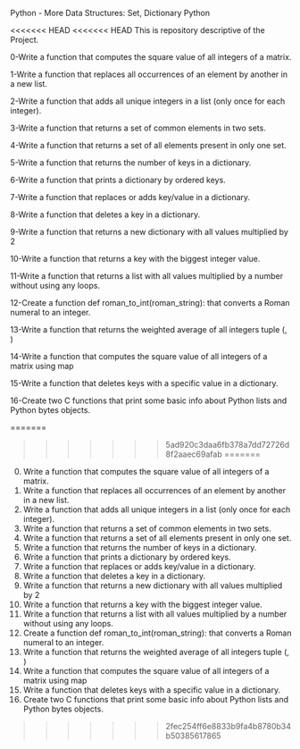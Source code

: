 Python - More Data Structures: Set, Dictionary Python

<<<<<<< HEAD
<<<<<<< HEAD
This is repository descriptive of the Project.

0-Write a function that computes the square value of all integers of a matrix.

1-Write a function that replaces all occurrences of an element by another in a new list.

2-Write a function that adds all unique integers in a list (only once for each integer).

3-Write a function that returns a set of common elements in two sets.

4-Write a function that returns a set of all elements present in only one set.

5-Write a function that returns the number of keys in a dictionary.

6-Write a function that prints a dictionary by ordered keys.

7-Write a function that replaces or adds key/value in a dictionary.

8-Write a function that deletes a key in a dictionary.

9-Write a function that returns a new dictionary with all values multiplied by 2

10-Write a function that returns a key with the biggest integer value.

11-Write a function that returns a list with all values multiplied by a number without using any loops.

12-Create a function def roman_to_int(roman_string): that converts a Roman numeral to an integer.

13-Write a function that returns the weighted average of all integers tuple (<score>, <weight>)

14-Write a function that computes the square value of all integers of a matrix using map

15-Write a function that deletes keys with a specific value in a dictionary.

16-Create two C functions that print some basic info about Python lists and Python bytes objects.


=======
>>>>>>> 5ad920c3daa6fb378a7dd72726d8f2aaec69afab
=======
0. Write a function that computes the square value of all integers of a matrix.
1. Write a function that replaces all occurrences of an element by another in a new list.
2. Write a function that adds all unique integers in a list (only once for each integer).
3. Write a function that returns a set of common elements in two sets.
4. Write a function that returns a set of all elements present in only one set.
5. Write a function that returns the number of keys in a dictionary.
6. Write a function that prints a dictionary by ordered keys.
7. Write a function that replaces or adds key/value in a dictionary.
8. Write a function that deletes a key in a dictionary.
9. Write a function that returns a new dictionary with all values multiplied by 2
10. Write a function that returns a key with the biggest integer value.
11. Write a function that returns a list with all values multiplied by a number without using any loops.
12. Create a function def roman_to_int(roman_string): that converts a Roman numeral to an integer.
13. Write a function that returns the weighted average of all integers tuple (<score>, <weight>)
14. Write a function that computes the square value of all integers of a matrix using map
15. Write a function that deletes keys with a specific value in a dictionary.
16. Create two C functions that print some basic info about Python lists and Python bytes objects.
>>>>>>> 2fec254ff6e8833b9fa4b8780b34b50385617865
